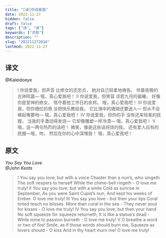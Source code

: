 ```yaml
---
title: "[译]你说爱我"
date: 2022-11-27
hidden: false
draft: false
tags: ["诗", "译"]
keywords: ["济慈"]
description: ""
slug: "202211272016"
lastmod: 2022-11-27
---
```


## 译文
@Kaleidoeye

>I
你说爱我，但声音
比修女的还忠贞，
她对自己轻柔地祷告。
伴着夜晚的古钟鸣震—
哦，真心爱我吧！
II
你说爱我，但笑容
凉若九月的晨曦，
好像你是爱神的修女，
恪守着他工作日的余烬。
哦，真心爱我吧！
III
你说爱我，但你珊红的唇
没把快乐教给我。
它比海中的珊瑚还要迷人—
但从不会噘起嘴要吻—
哦，真心爱我吧！
IV
你说爱我，但你的手
没有还来轻柔的抚握，
当我的手激动得发烧—
它却像雕塑一样冷漠—
哦，真心爱我吧！
V
哦，说一两句热烈的话吧！
微笑，像是这些话将烧灼我，
还有爱人应有的抚握—哦，吻，
然后在你的心中深埋我！
哦，真心爱我吧！

## 原文
*You Say You Love<br>
@John Keats*
>I
You say you love; but with a voice
Chaster than a nun’s, who singeth
The soft vespers to herself
While the chime-bell ringeth -
O love me truly!
II
You say you love; but with a smile
Cold as sunrise in September,
As you were Saint Cupid’s nun,
And kept his weeks of Ember.
O love me truly!
III
You say you love - but then your lips
Coral tinted teach no blisses.
More than coral in the sea -
They never pout for kisses -
O love me truly!
IV
You say you love; but then your hand
No soft squeeze for squeeze returneth,
It is like a statue’s dead -
While mine to passion burneth -
O love me truly!
V
O breathe a word or two of fire!
Smile, as if those words should burn me,
Squeeze as lovers should - O kiss
And in thy heart inurn me!
O love me truly!
